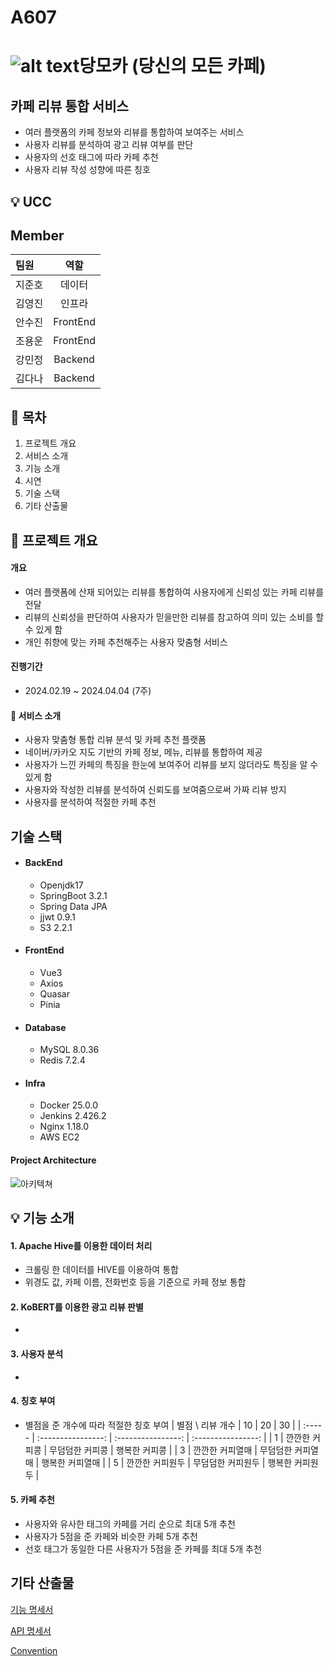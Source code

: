 # A607


# ![alt text](DMC.png)당모카 (당신의 모든 카페)

## 카페 리뷰 통합 서비스
- 여러 플랫폼의 카페 정보와 리뷰를 통합하여 보여주는 서비스
- 사용자 리뷰를 분석하여 광고 리뷰 여부를 판단
- 사용자의 선호 태그에 따라 카페 추천
- 사용자 리뷰 작성 성향에 따른 칭호

## 💡 UCC


## Member

| 팀원   |      역할       |
| :----- | :----------------: | 
| 지준호 | 데이터 |
| 김영진 | 인프라 |  
| 안수진 | FrontEnd | 
| 조용운 | FrontEnd | 
| 강민정 | Backend |  
| 김다나 | Backend | 

## 🚩 목차
1. 프로젝트 개요
2. 서비스 소개
3. 기능 소개
4. 시연
5. 기술 스택
6. 기타 산출물


## 📑 프로젝트 개요
#### 개요
 - 여러 플랫폼에 산재 되어있는 리뷰를 통합하여 사용자에게 신뢰성 있는 카페 리뷰를 전달
 - 리뷰의 신뢰성을 판단하여 사용자가 믿을만한 리뷰를 참고하여 의미 있는 소비를 할 수 있게 함
 - 개인 취향에 맞는 카페 추천해주는 사용자 맞춤형 서비스

#### 진행기간 
 - 2024.02.19 ~ 2024.04.04 (7주)

#### 🧮 서비스 소개
- 사용자 맞춤형 통합 리뷰 분석 및 카페 추천 플랫폼
- 네이버/카카오 지도 기반의 카페 정보, 메뉴, 리뷰를 통합하여 제공
- 사용자가 느낀 카페의 특징을 한눈에 보여주어 리뷰를 보지 않더라도 특징을 알 수 있게 함
- 사용자와 작성한 리뷰를 분석하여 신뢰도를 보여줌으로써 가짜 리뷰 방지
- 사용자를 분석하여 적절한 카페 추천

 ## 기술 스택

- #### BackEnd
  - Openjdk17
  - SpringBoot 3.2.1
  - Spring Data JPA
  - jjwt 0.9.1
  - S3 2.2.1


- #### FrontEnd
  - Vue3
  - Axios
  - Quasar
  - Pinia


- #### Database
  - MySQL 8.0.36
  - Redis 7.2.4


- #### Infra
  - Docker 25.0.0
  - Jenkins 2.426.2
  - Nginx 1.18.0
  - AWS EC2

####  Project Architecture

![아키텍쳐](./documents/architecture/아키텍쳐.png)


## 💡 기능 소개
####  1. Apache Hive를 이용한 데이터 처리
- 크롤링 한 데이터를 HIVE를 이용하여 통합
- 위경도 값, 카페 이름, 전화번호 등을 기준으로 카페 정보 통합


####  2. KoBERT를 이용한 광고 리뷰 판별
- ~~~~~


####  3. 사용자 분석
- ~~~~


####  4. 칭호 부여
- 별점을 준 개수에 따라 적절한 칭호 부여
| 별점 \ 리뷰 개수 | 10 | 20 | 30 |
| :----- | :----------------: | :----------------: | :----------------: | 
| 1 | 깐깐한 커피콩 | 무덤덤한 커피콩 | 행복한 커피콩 |
| 3 | 깐깐한 커피열매 | 무덤덤한 커피열매 | 행복한 커피열매 |
| 5 | 깐깐한 커피원두 | 무덤덤한 커피원두 | 행복한 커피원두 |


####  5. 카페 추천
- 사용자와 유사한 태그의 카페를 거리 순으로 최대 5개 추천
- 사용자가 5점을 준 카페와 비슷한 카페 5개 추천
- 선호 태그가 동일한 다른 사용자가 5점을 준 카페를 최대 5개 추천


## 기타 산출물
[기능 명세서](https://glaze-torta-a5b.notion.site/e69f07c5d5c94f8cafab8b5e6bc19492?pvs=74)

[API 명세서](https://glaze-torta-a5b.notion.site/API-05d4a20859d345bbb799a390e315ecc5)

[Convention](https://glaze-torta-a5b.notion.site/5cc47c3b9af341bea2659afb576e3202)
